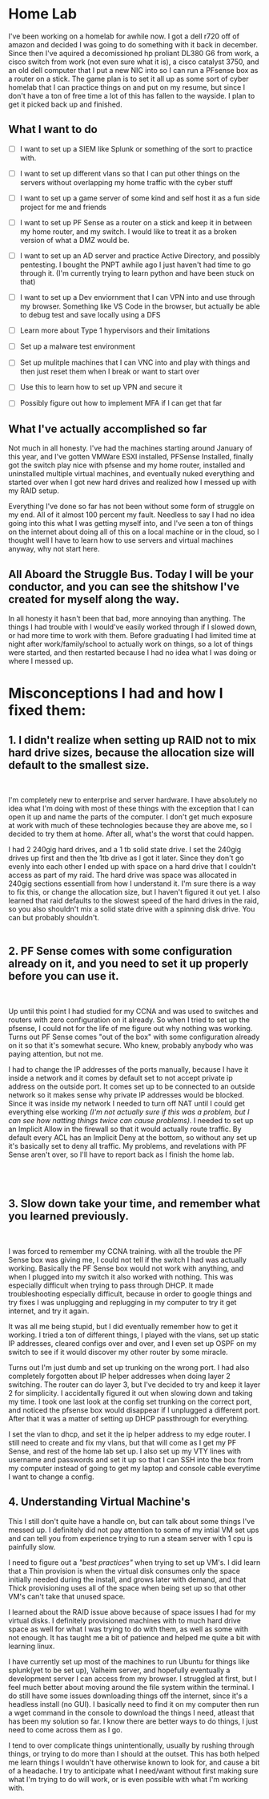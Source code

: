 # Home Lab

I've been working on a homelab for awhile now. I got a dell r720 off of amazon and decided I was going to do something with it back in december. Since then I've aquired a decomissioned hp proliant DL380 G6 from work, a cisco switch from work (not even sure what it is), a cisco catalyst 3750, and an old dell computer that I put a new NIC into so I can run a PFsense box as a router on a stick. The game plan is to set it all up as some sort of cyber homelab that I can practice things on and put on my resume, but since I don't have a ton of free time a lot of this has fallen to the wayside. I plan to get it picked back up and finished. 

## What I want to do

- [ ] I want to set up a SIEM like Splunk or something of the sort to practice with. 

- [ ] I want to set up different vlans so that I can put other things on the servers without overlapping my home traffic with the cyber stuff

- [ ] I want to set up a game server of some kind and self host it as a fun side project for me and friends

- [ ] I want to set up PF Sense as a router on a stick and keep it in between my home router, and my switch. I would like to treat it as a broken version of what a DMZ would be. 

- [ ] I want to set up an AD server and practice Active Directory, and possibly pentesting. I bought the PNPT awhile ago I just haven't had time to go through it. (I'm currently trying to learn python and have been stuck on that)

- [ ] I want to set up a Dev enviornment that I can VPN into and use through my browser. Something like VS Code in the browser, but actually be able to debug test and save locally using a DFS

- [ ] Learn more about Type 1 hypervisors and their limitations

- [ ] Set up a malware test environment

- [ ] Set up mulitple machines that I can VNC into and play with things and then just reset them when I break or want to start over

- [ ] Use this to learn how to set up VPN and secure it

- [ ] Possibly figure out how to implement MFA if I can get that far

## What I've actually accomplished so far

Not much in all honesty. I've had the machines starting around January of this year, and I've gotten VMWare ESXI installed, PFSense Installed, finally got the switch play nice with pfsense and my home router, installed and uninstalled multiple virtual machines, and eventually nuked everything and started over when I got new hard drives and realized how I messed up with my RAID setup. 

Everything I've done so far has not been without some form of struggle on my end. All of it almost 100 percent my fault. Needless to say I had no idea going into this what I was getting myself into, and I've seen a ton of things on the internet about doing all of this on a local machine or in the cloud, so I thought well I have to learn how to use servers and virtual machines anyway, why not start here. 

## All Aboard the Struggle Bus. Today I will be your conductor, and you can see the shitshow I've created for myself along the way. 

In all honesty it hasn't been that bad, more annoying than anything. The things I had trouble with I would've easily worked through if I slowed down, or had more time to work with them. Before graduating I had limited time at night after work/family/school to actually work on things, so a lot of things were started, and then restarted because I had no idea what I was doing or where I messed up. 

# Misconceptions I had and how I fixed them:

## 1. I didn't realize when setting up RAID not to mix hard drive sizes, because the allocation size will default to the smallest size. 
</br>

I'm completely new to enterprise and server hardware. I have absolutely no idea what I'm doing with most of these things with the exception that I can open it up and name the parts of the computer. I don't get much exposure at work with much of these technologies because they are above me, so I decided to try them at home. After all, what's the worst that could happen.
</br>

I had 2 240gig hard drives, and a 1 tb solid state drive. I set the 240gig drives up first and then the 1tb drive as I got it later. Since they don't go evenly into each other I ended up with space on a hard drive that I couldn't access as part of my raid. The hard drive was space was allocated in 240gig sections essentiall from how I understand it. I'm sure there is a way to fix this, or change the allocation size, but I haven't figured it out yet. I also learned that raid defaults to the slowest speed of the hard drives in the raid, so you also shouldn't mix a solid state drive with a spinning disk drive. You can but probably shouldn't. 
</br>
</br>

## 2. PF Sense comes with some configuration already on it, and you need to set it up properly before you can use it. 
</br>

Up until this point I had studied for my CCNA and was used to switches and routers with zero configuration on it already. So when I tried to set up the pfsense, I could not for the life of me figure out why nothing was working. Turns out PF Sense comes "out of the box" with some configuration already on it so that it's somewhat secure. Who knew, probably anybody who was paying attention, but not me. 

I had to change the IP addresses of the ports manually, because I have it inside a network and it comes by default set to not accept private ip address on the outside port. It comes set up to be connected to an outside network so it makes sense why private IP addresses would be blocked. Since it was inside my network I needed to turn off NAT until I could get everything else working *(I'm not actually sure if this was a problem, but I can see how natting things twice can cause problems)*. I needed to set up an Implicit Allow in the firewall so that it would actually route traffic. By default every ACL has an Implicit Deny at the bottom, so without any set up it's basically set to deny all traffic. My problems, and revelations with PF Sense aren't over, so I'll have to report back as I finish the home lab. 

</br>
</br>

## 3. Slow down take your time, and remember what you learned previously.
</br>

I was forced to remember my CCNA training. with all the trouble the PF Sense box was giving me, I could not tell if the switch I had was actually working. Basically the PF Sense box would not work with anything, and when I plugged into my switch it also worked with nothing. This was especially difficult when trying to pass through DHCP. It made troubleshooting especially difficult, because in order to google things and try fixes I was unplugging and replugging in my computer to try it get internet, and try it again. 

It was all me being stupid, but I did eventually remember how to get it working. I tried a ton of different things, I played with the vlans, set up static IP addresses, cleared configs over and over, and I even set up OSPF on my switch to see if it would discover my other router by some miracle. 

Turns out I'm just dumb and set up trunking on the wrong port. I had also completely forgotten about IP helper addresses when doing layer 2 switching. The router can do layer 3, but I've decided to try and keep it layer 2 for simplicity. I accidentally figured it out when slowing down and taking my time. I took one last look at the config set trunking on the correct port, and noticed the pfsense box would disappear if I unplugged a different port. After that it was a matter of setting up DHCP passthrough for everything. 

I set the vlan to dhcp, and set it the ip helper address to my edge router. I still need to create and fix my vlans, but that will come as I get my PF Sense, and rest of the home lab set up. I also set up my VTY lines with username and passwords and set it up so that I can SSH into the box from my computer instead of going to get my laptop and console cable everytime I want to change a config. 

## 4. Understanding Virtual Machine's

This I still don't quite have a handle on, but can talk about some things I've messed up. I definitely did not pay attention to some of my intial VM set ups and can tell you from experience trying to run a steam server with 1 cpu is painfully slow. 

I need to figure out a *"best practices"* when trying to set up VM's. I did learn that a Thin provision is when the virtual disk consumes only the space initially needed during the install, and grows later with demand, and that Thick provisioning uses all of the space when being set up so that other VM's can't take that unused space. 

I learned about the RAID issue above because of space issues I had for my virtual disks. I definitely provisioned machines with to much hard drive space as well for what I was trying to do with them, as well as some with not enough. It has taught me a bit of patience and helped me quite a bit with learning linux. 

I have currently set up most of the machines to run Ubuntu for things like splunk(yet to be set up), Valheim server, and hopefully eventually a development server I can access from my browser. I struggled at first, but I feel much better about moving around the file system within the terminal. I do still have some issues downloading things off the internet, since it's a headless install (no GUI). I basically need to find it on my computer then run a wget command in the console to download the things I need, atleast that has been my solution so far. I know there are better ways to do things, I just need to come across them as I go. 

I tend to over complicate things unintentionally, usually by rushing through things, or trying to do more than I should at the outset. This has both helped me learn things I wouldn't have otherwise known to look for, and cause a bit of a headache. I try to anticipate what I need/want without first making sure what I'm trying to do will work, or is even possible with what I'm working with. 